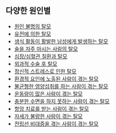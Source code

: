 ## 다양한 원인별


- [원인 불명의 탈모](/m04/m0401/m040102/m04010201)
- [유전에 의한 탈모](/m04/m0401/m040102/m04010202)
- [생식 활동이 활발한 남성에게 발생하는 탈모](/m04/m0401/m040102/m04010203)
- [술을 자주 마시는 사람의 탈모](/m04/m0401/m040102/m04010204)
- [심장/심혈관 질환과 탈모](/m04/m0401/m040102/m04010205)
- [외과적 수술 후 탈모](/m04/m0401/m040102/m04010206)
- [정신적 스트레스로 인한 탈모](/m04/m0401/m040102/m04010207)
- [환경적 요인에 노출된 사람이 겪는 탈모](/m04/m0401/m040102/m04010208)
- [불균형한 영양섭취를 하는 사람이 겪는 탈모](/m04/m0401/m040102/m04010208)
- [운동량이 많은 사람이 겪는 탈모](/m04/m0401/m040102/m04010209)
- [충분한 수면을 하지 못하는 사람이 겪는 탈모](/m04/m0401/m040102/m04010210)
- [항암 치료를 받는 사람이 겪는 탈모](/m04/m0401/m040102/m04010211)
- [자세가 불량한 사람이 겪는 탈모](/m04/m0401/m040102/m04010212)
- [전립선 비대증을 겪는 사람이 겪는 탈모](/m04/m0401/m040102/m04010213)
<!--stackedit_data:
eyJoaXN0b3J5IjpbLTE2NDM3MDM3MTIsODYyNjU3NzMxLC0xNz
k5MDkwOTI4LDE3ODM2NDE4NzddfQ==
-->